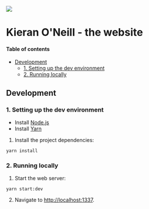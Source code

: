 ![](https://github.com/kieranroneill/kieranoneill.com/workflows/Deployment/badge.svg)

# Kieran O'Neill - the website

#### Table of contents

* [Development](#development)
    * [1. Setting up the dev environment](#1-setting-up-the-dev-environment)
    * [2. Running locally](#3-running-locally)

## Development

### 1. Setting up the dev environment

* Install [Node.js](https://nodejs.org/en/)
* Install [Yarn](https://classic.yarnpkg.com/en/docs/install)

1. Install the project dependencies:
```shell script
yarn install
```

### 2. Running locally

1. Start the web server:
```shell script
yarn start:dev
```

2. Navigate to [http://localhost:1337](http://localhost:1337).
